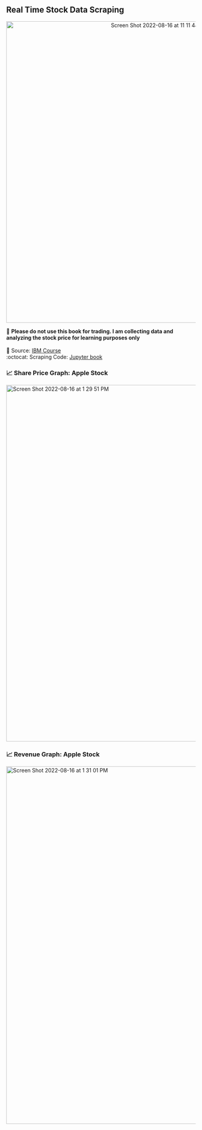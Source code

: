 ## Real Time Stock Data Scraping

<div id="header" align="center">
<img width="800" alt="Screen Shot 2022-08-16 at 11 11 44 AM" src="https://user-images.githubusercontent.com/64395120/187550102-9106f8ea-e179-4d2d-9cdf-59460c1604c9.png">
  
</div>

:pushpin: **Please do not use this book for trading. I am collecting data and analyzing the stock price for learning purposes only** <br>
<br>
:feet: Source: [IBM Course](https://www.coursera.org/professional-certificates/ibm-data-science) </br>
:octocat: Scraping Code: [Jupyter book](https://github.com/Ellypham92/web-scrape-real-time-stock-data/blob/main/Scrape%20Stock%20Price-2.ipynb)

### :chart_with_upwards_trend: Share Price Graph: Apple Stock

<img width="946" alt="Screen Shot 2022-08-16 at 1 29 51 PM" src="https://user-images.githubusercontent.com/64395120/187547481-45f00d09-1fd1-4eb9-8bc0-8109f886c42b.png">


### :chart_with_upwards_trend: Revenue Graph: Apple Stock

<img width="949" alt="Screen Shot 2022-08-16 at 1 31 01 PM" src="https://user-images.githubusercontent.com/64395120/187547545-0b4cb6d8-c641-43f2-851b-ebf27e52b247.png">
